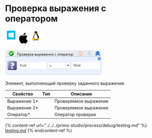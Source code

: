 # Проверка выражения с оператором

![](<../../../.gitbook/assets/image (100) (1) (1) (1) (1) (1) (1) (10) (161).png>)

![](<../../../.gitbook/assets/image (74).png>)

Элемент, выполняющий проверку заданного выражения.

| Свойство      | Тип | Описание              |
| ------------- | --- | --------------------- |
| Выражение 1\* |     | Проверяемое выражение |
| Выражение 2\* |     | Проверяемое выражение |
| Оператор\*    |     | Оператор проверки     |

{% content-ref url="../../../primo-studio/process/debug/testing.md" %}
[testing.md](../../../primo-studio/process/debug/testing.md)
{% endcontent-ref %}
